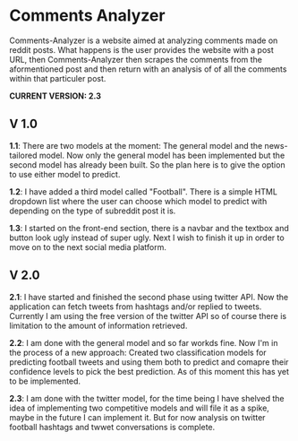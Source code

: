 # Comments Analyzer
Comments-Analyzer is a website aimed at analyzing comments made on reddit posts. What happens is the user provides the website with a post URL, then Comments-Analyzer then scrapes
the comments from the aformentioned post and then return with an analysis of of all the comments within that particuler post. 

**CURRENT VERSION: 2.3**

## V 1.0
**1.1**:  There are two models at the moment: The general model and the news-tailored model. Now only the general model has been implemented but the second model has already been built. So the plan here is to give the option to use either model to predict.

**1.2**: I have added a third model called "Football". There is a simple HTML dropdown list where the user can choose which model to predict with depending on the type of subreddit post it is. 

**1.3**: I started on the front-end section, there is a navbar and the textbox and button look ugly instead of super ugly. Next I wish to finish it up in order to move on to the next social media platform.

## V 2.0
**2.1**: I have started and finished the second phase using twitter API. Now the application can fetch tweets from hashtags and/or replied to tweets. Currently I am using the free version of the twitter API so of course there is limitation to the amount of information retrieved.  

**2.2**: I am done with the general model and so far workds fine. Now I'm in the process of a new approach: Created two classification models for predicting football tweets and using them both to predict and comapre their confidence levels to pick the best prediction. As of this moment this has yet to be implemented.

**2.3**: I am done with the twitter model, for the time being I have shelved the idea of implementing two competitive models and will file it as a spike, maybe in the future I can implement it. But for now analysis on twitter football hashtags and twwet conversations is complete.
